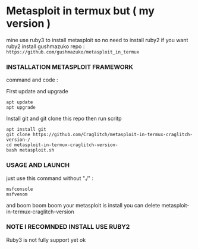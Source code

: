 # Metasploit in termux but ( my version )
mine use ruby3 to install metasploit so no need to install ruby2
if you want ruby2 install gushmazuko repo :
`https://github.com/gushmazuko/metasploit_in_termux`

### INSTALLATION METASPLOIT FRAMEWORK
command and code :

First update and upgrade
```
apt update
apt upgrade
```

Install git and git clone this repo then run scritp
```
apt install git
git clone https://github.com/Craglitch/metasploit-in-termux-craglitch-version-/
cd metasploit-in-termux-craglitch-version-
bash metasploit.sh
```
### USAGE AND LAUNCH
just use this command without "./" :
```
msfconsole
msfvenom
```

and boom boom boom your metasploit is install 
you can delete metasploit-in-termux-craglitch-version

### NOTE I RECOMNDED INSTALL USE RUBY2 
Ruby3 is not fully support yet ok 

